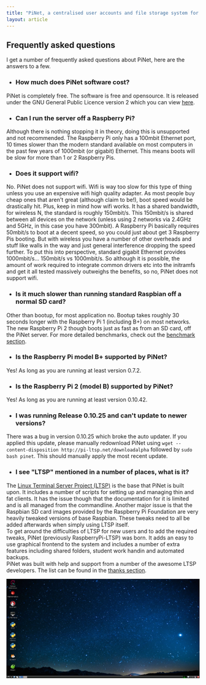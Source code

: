 ```yaml
---
title: "PiNet, a centralised user accounts and file storage system for a Raspberry Pi classroom."
layout: article
---
```


## Frequently asked questions


I get a number of frequently asked questions about PiNet, here are the answers to a few.

- ### How much does PiNet software cost?
PiNet is completely free. The software is free and opensource. It is released under the GNU General Public Licence version 2 which you can view [here](https://raw.githubusercontent.com/pinet/PiNet/master/LICENSE).

- ### Can I run the server off a Raspberry Pi?  
Although there is nothing stopping it in theory, doing this is unsupported and not recommended. The Raspberry Pi only has a 100mbit Ethernet port, 10 times slower than the modern standard available on most computers in the past few years of 1000mbit (or gigabit) Ethernet. This means boots will be slow for more than 1 or 2 Raspberry Pis.

- ### Does it support wifi?
No. PiNet does not support wifi. Wifi is way too slow for this type of thing unless you use an expensive wifi high quality adapter. As most people buy cheap ones that aren't great (although claim to be!), boot speed would be drastically hit. Plus, keep in mind how wifi works. It has a shared bandwidth, for wireless N, the standard is roughly 150mbit/s. This 150mbit/s is shared between all devices on the network (unless using 2 networks via 2.4GHz and 5GHz, in this case you have 300mbit). A Raspberry Pi basically requires 50mbit/s to boot at a decent speed, so you could just about get 3 Raspberry Pis booting. But with wireless you have a number of other overheads and stuff like walls in the way and just general interference dropping the speed further.
To put this into perspective, standard gigabit Ethernet provides 1000mbit/s... 150mbit/s vs 1000mbit/s.
So although it is possible, the amount of work required to integrate common drivers etc into the initramfs and get it all tested massively outweighs the benefits, so no, PiNet does not support wifi.

- ### Is it much slower than running standard Raspbian off a normal SD card?
Other than bootup, for most application no. Bootup takes roughly 30 seconds longer with the Raspberry Pi 1 (including B+) on most networks. The new Raspberry Pi 2 though boots just as fast as from an SD card, off the PiNet server. For more detailed benchmarks, check out the [benchmark section](advanced/benchmarks).

- ### Is the Raspberry Pi model B+ supported by PiNet?
Yes! As long as you are running at least version 0.7.2.

- ### Is the Raspberry Pi 2 (model B) supported by PiNet?   
Yes! As long as you are running at least version 0.10.42.   

- ### I was running Release 0.10.25 and can't update to newer versions?   
There was a bug in version 0.10.25 which broke the auto updater. If you applied this update, please manually redownload PiNet using ```wget --content-disposition http://pi-ltsp.net/downloadalpha``` followed by ```sudo bash pinet```. This should manually apply the most recent update.   

- ### I see "LTSP" mentioned in a number of places, what is it?   
The [Linux Terminal Server Project (LTSP)](http://www.ltsp.org/) is the base that PiNet is built upon. It includes a number of scripts for setting up and managing thin and fat clients. It has the issue though that the documentation for it is limited and is all managed from the commandline. Another major issue is that the Raspbian SD card images provided by the Raspberry Pi Foundation are very heavily tweaked versions of base Raspbian. These tweaks need to all be added afterwards when simply using LTSP itself.   
To get around the difficulties of LTSP for new users and to add the required tweaks, PiNet (previously RaspberryPi-LTSP) was born. It adds an easy to use graphical frontend to the system and includes a number of extra features including shared folders, student work handin and automated backups.   
PiNet was built with help and support from a number of the awesome LTSP developers. The list can be found in the [thanks section](thanks.html).

![](/assets/images/raspi-desktop.jpeg)
